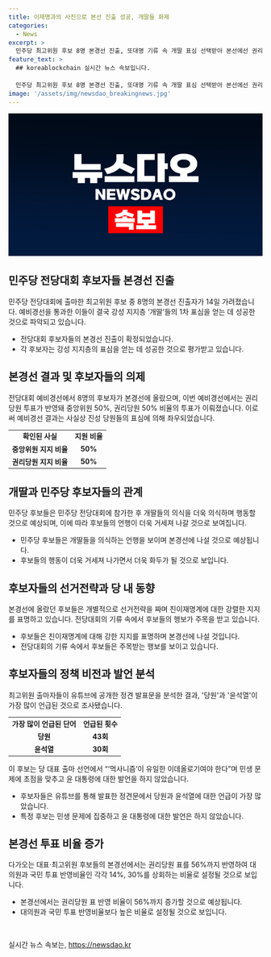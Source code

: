 ```yaml
---
title: 이재명과의 사진으로 본선 진출 성공, 개딸들 화제
categories:
  - News
excerpt: >
  민주당 최고위원 후보 8명 본경선 진출, 또대명 기류 속 개딸 표심 선택받아 본선에선 권리당원표 56%까지. 최고위원 후보 8명의 본경선 진출자가 선정되며, 이들이 개딸들의 지지를 얻었다는 평가. 본경선에서 권리당원표 56%까지 확대된 투표가 진행된 것으로 알려졌고, 이번 전당대회는 또대명 내지는 확대명 기류 속에 진행되고 있다. 재미를 느끼는 사람은 아무나 무게를 줄 수 있습니다.
feature_text: >
  ## koreablockchain 실시간 뉴스 속보입니다.

  민주당 최고위원 후보 8명 본경선 진출, 또대명 기류 속 개딸 표심 선택받아 본선에선 권리당원표 56%까지. 최고위원 후보 8명의 본경선 진출자가 선정되며, 이들이 개딸들의 지지를 얻었다는 평가. 본경선에서 권리당원표 56%까지 확대된 투표가 진행된 것으로 알려졌고, 이번 전당대회는 또대명 내지는 확대명 기류 속에 진행되고 있다. 재미를 느끼는 사람은 아무나 무게를 줄 수 있습니다.
image: '/assets/img/newsdao_breakingnews.jpg'
---
```


<p><img src="/assets/img/newsdao_breakingnews.jpg" alt="koreablockchain 속보" /></p>

<h2 data-ke-size="size26">민주당 전당대회 후보자들 본경선 진출</h2>

<p data-ke-size="size16">민주당 전당대회에 출마한 최고위원 후보 중 8명의 본경선 진출자가 14일 가려졌습니다. 예비경선을 통과한 이들이 결국 강성 지지층 ‘개딸’들의 1차 표심을 얻는 데 성공한 것으로 파악되고 있습니다.</p>

<ul>
  <li>전당대회 후보자들의 본경선 진출이 확정되었습니다.</li>
  <li>각 후보자는 강성 지지층의 표심을 얻는 데 성공한 것으로 평가받고 있습니다.</li>
</ul>

<h2 data-ke-size="size26">본경선 결과 및 후보자들의 의제</h2>

<p data-ke-size="size16">전당대회 예비경선에서 8명의 후보자가 본경선에 올랐으며, 이번 예비경선에서는 권리당원 투표가 반영돼 중앙위원 50%, 권리당원 50% 비율의 투표가 이뤄졌습니다. 이로써 예비경선 결과는 사실상 진성 당원들의 표심에 의해 좌우되었습니다.</p>

<table>
  <tr>
    <td style="text-align: center; height: 17px;"><b>확인된 사실</b></td>
    <td style="text-align: center; height: 17px;"><b>지원 비율</b></td>
  </tr>
  <tr>
    <td style="text-align: center; height: 17px;"><b>중앙위원 지지 비율</b></td>
    <td style="text-align: center; height: 17px;"><b>50%</b></td>
  </tr>
  <tr>
    <td style="text-align: center; height: 17px;"><b>권리당원 지지 비율</b></td>
    <td style="text-align: center; height: 17px;"><b>50%</b></td>
  </tr>
</table>

<h2 data-ke-size="size26">개딸과 민주당 후보자들의 관계</h2>

<p data-ke-size="size16">민주당 후보들은 민주당 전당대회에 참가한 후 개딸들의 의식을 더욱 의식하며 행동할 것으로 예상되며, 이에 따라 후보들의 언행이 더욱 거세져 나갈 것으로 보여집니다.</p>

<ul>
  <li>민주당 후보들은 개딸들을 의식하는 언행을 보이며 본경선에 나설 것으로 예상됩니다.</li>
  <li>후보들의 행동이 더욱 거세져 나가면서 더욱 화두가 될 것으로 보입니다.</li>
</ul>

<h2 data-ke-size="size26">후보자들의 선거전략과 당 내 동향</h2>

<p data-ke-size="size16">본경선에 올랐던 후보들은 개별적으로 선거전략을 짜며 친이재명계에 대한 강렬한 지지를 표명하고 있습니다. 전당대회의 기류 속에서 후보들의 행보가 주목을 받고 있습니다.</p>

<ul>
  <li>후보들은 친이재명계에 대해 강한 지지를 표명하며 본경선에 나설 것입니다.</li>
  <li>전당대회의 기류 속에서 후보들은 주목받는 행보를 보이고 있습니다.</li>
</ul>

<h2 data-ke-size="size26">후보자들의 정책 비전과 발언 분석</h2>

<p data-ke-size="size16">최고위원 출마자들이 유튜브에 공개한 정견 발표문을 분석한 결과, '당원'과 '윤석열'이 가장 많이 언급된 것으로 조사됐습니다.</p>

<table>
  <tr>
    <td style="text-align: center; height: 17px;"><b>가장 많이 언급된 단어</b></td>
    <td style="text-align: center; height: 17px;"><b>언급된 횟수</b></td>
  </tr>
  <tr>
    <td style="text-align: center; height: 17px;"><b>당원</b></td>
    <td style="text-align: center; height: 17px;"><b>43회</b></td>
  </tr>
  <tr>
    <td style="text-align: center; height: 17px;"><b>윤석열</b></td>
    <td style="text-align: center; height: 17px;"><b>30회</b></td>
  </tr>
</table>

<p data-ke-size="size16">이 후보는 당 대표 출마 선언에서 “‘먹사니즘’이 유일한 이데올로기여야 한다”며 민생 문제에 초점을 맞추고 윤 대통령에 대한 발언을 하지 않았습니다.</p>

<ul>
  <li>후보자들은 유튜브를 통해 발표한 정견문에서 당원과 윤석열에 대한 언급이 가장 많았습니다.</li>
  <li>특정 후보는 민생 문제에 집중하고 윤 대통령에 대한 발언은 하지 않았습니다.</li>
</ul>

<h2 data-ke-size="size26">본경선 투표 비율 증가</h2>

<p data-ke-size="size16">다가오는 대표·최고위원 후보들의 본경선에서는 권리당원 표를 56%까지 반영하여 대의원과 국민 투표 반영비율인 각각 14%, 30%를 상회하는 비율로 설정될 것으로 보입니다.</p>

<ul>
  <li>본경선에서는 권리당원 표 반영 비율이 56%까지 증가할 것으로 예상됩니다.</li>
  <li>대의원과 국민 투표 반영비율보다 높은 비율로 설정될 것으로 보입니다.</li>
</ul>

<p data-ke-size="size16">&nbsp;</p>
실시간 뉴스 속보는, <a href="https://newsdao.kr" rel="dofollow">https://newsdao.kr</a>


